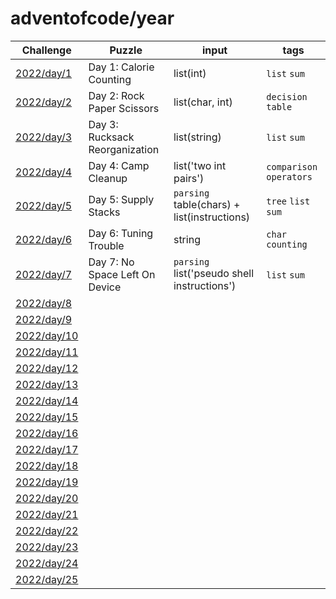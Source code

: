 # adventofcode/year

| Challenge | Puzzle | input | tags |
| --- | --- | --- | -- |
|  [2022/day/1](https://adventofcode.com/2022/day/1) | Day 1: Calorie Counting| list(int) | `list` `sum`  |
|  [2022/day/2](https://adventofcode.com/2022/day/2) | Day 2: Rock Paper Scissors  | list(char, int)  | `decision table`  |
|  [2022/day/3](https://adventofcode.com/2022/day/3) | Day 3: Rucksack Reorganization | list(string)  |  `list` `sum`  |
|  [2022/day/4](https://adventofcode.com/2022/day/4) | Day 4: Camp Cleanup | list('two int pairs') | `comparison operators`  |
|  [2022/day/5](https://adventofcode.com/2022/day/5) | Day 5: Supply Stacks  | `parsing` table(chars) + list(instructions) | `tree` `list` `sum` |
|  [2022/day/6](https://adventofcode.com/2022/day/6) | Day 6: Tuning Trouble | string | `char` `counting`  |
|  [2022/day/7](https://adventofcode.com/2022/day/7) | Day 7: No Space Left On Device |  `parsing` list('pseudo shell instructions')  | `list` `sum`  |
|  [2022/day/8](https://adventofcode.com/2022/day/8) | | | | 
|  [2022/day/9](https://adventofcode.com/2022/day/9) | | | | 
|  [2022/day/10](https://adventofcode.com/2022/day/10) | | | | 
|  [2022/day/11](https://adventofcode.com/2022/day/11) | | | | 
|  [2022/day/12](https://adventofcode.com/2022/day/12) | | | | 
|  [2022/day/13](https://adventofcode.com/2022/day/13) | | | | 
|  [2022/day/14](https://adventofcode.com/2022/day/14) | | | | 
|  [2022/day/15](https://adventofcode.com/2022/day/15) | | | | 
|  [2022/day/16](https://adventofcode.com/2022/day/16) | | | | 
|  [2022/day/17](https://adventofcode.com/2022/day/17) | | | | 
|  [2022/day/18](https://adventofcode.com/2022/day/18) | | | | 
|  [2022/day/19](https://adventofcode.com/2022/day/19) | | | | 
|  [2022/day/20](https://adventofcode.com/2022/day/20) | | | | 
|  [2022/day/21](https://adventofcode.com/2022/day/21) | | | | 
|  [2022/day/22](https://adventofcode.com/2022/day/22) | | | | 
|  [2022/day/23](https://adventofcode.com/2022/day/23) | | | | 
|  [2022/day/24](https://adventofcode.com/2022/day/24) | | | | 
|  [2022/day/25](https://adventofcode.com/2022/day/25) | | | | 